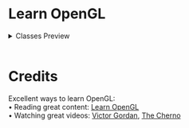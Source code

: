 <!DOCTYPE html>
<html lang="en">
<head>
    <meta charset="UTF-8">
    <meta http-equiv="X-UA-Compatible" content="IE=edge">
    <meta name="viewport" content="width=device-width, initial-scale=1.0">
</head>
<body>
    <h1>Learn OpenGL</h1>
        <details><summary>Classes Preview</summary>
        <!-- New Preview Bwllow -->
        <h3>1) Creating Window</h3>
        <pre>In this lab we are going to learn how to create a window using GLFW.</pre>
        <img src="Resources/Thumbnail/Classes/preview-lab-01.png" width=500 >
        <!-- New Preview Bwllow -->
        <h3>2) Creating Triangle</h3>
        <pre align=>In this lab we are going to learn how to create a simple triangle using a vertex buffer object (VBO).</pre>
        <img src="Resources/Thumbnail/Classes/preview-lab-02.png" width=500 >
        </details>
        <br>
    <h1>Credits</h2>
  Excellent ways to learn OpenGL:<br>
  • Reading great content: <a href="https://learnopengl.com/">Learn OpenGL</a><br>
  • Watching great videos: <a href="https://www.youtube.com/@VictorGordan">Victor Gordan</a>, <a href="https://www.youtube.com/@TheCherno">The Cherno</a><br>
</body>
</html>